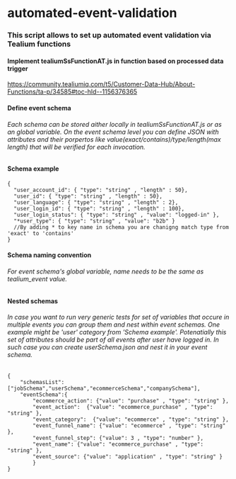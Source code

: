 # automated-event-validation
### This script allows to set up automated event validation via Tealium functions

#### Implement tealiumSsFunctionAT.js in function based on processed data trigger
https://community.tealiumiq.com/t5/Customer-Data-Hub/About-Functions/ta-p/34585#toc-hId--1156376365

#### Define event schema
###### Each schema can be stored aither locally in tealiumSsFunctionAT.js or as an global variable. On the event schema level you can define JSON with attributes and their porpertos like value(exact/contains)/type/length(max length) that will be verified for each invocation.

#### Schema example
```
{
  "user_account_id": { "type": "string" , "length" : 50},
  "user_id": { "type": "string" , "length" : 50},
  "user_language": { "type": "string" , "length" : 2},
  "user_login_id": { "type": "string" , "length" : 100},
  "user_login_status": { "type": "string" , "value": "logged-in" },
  "*user_type": { "type": "string" , "value": "b2b" }
  //By adding * to key name in schema you are chanigng match type from 'exact' to 'contains'
}
```
#### Schema naming convention
###### For event schema's global variable, name needs to be the same as tealium_event value.

#### Nested schemas
###### In case you want to run very generic tests for set of variables that occure in multiple events you can group them and nest within event schemas. One example might be 'user' category from 'Schema example'. Potenatially this set of attributes should be part of all events after user have logged in. In such case you can create userSchema.json and nest it in your event schema.

```
{
    "schemasList":["jobSchema","userSchema","ecommerceSchema","companySchema"],
    "eventSchema":{
        "ecommerce_action": {"value": "purchase" , "type": "string" },
        "event_action":  {"value": "ecommerce_purchase" , "type": "string" },
        "event_category":  {"value": "ecommerce" , "type": "string" },
        "event_funnel_name": {"value": "ecommerce" , "type": "string" },
        "event_funnel_step": {"value": 3 , "type": "number" },
        "event_name": {"value": "ecommerce_purchase" , "type": "string" },
        "event_source": {"value": "application" , "type": "string" }
        }
}
```
